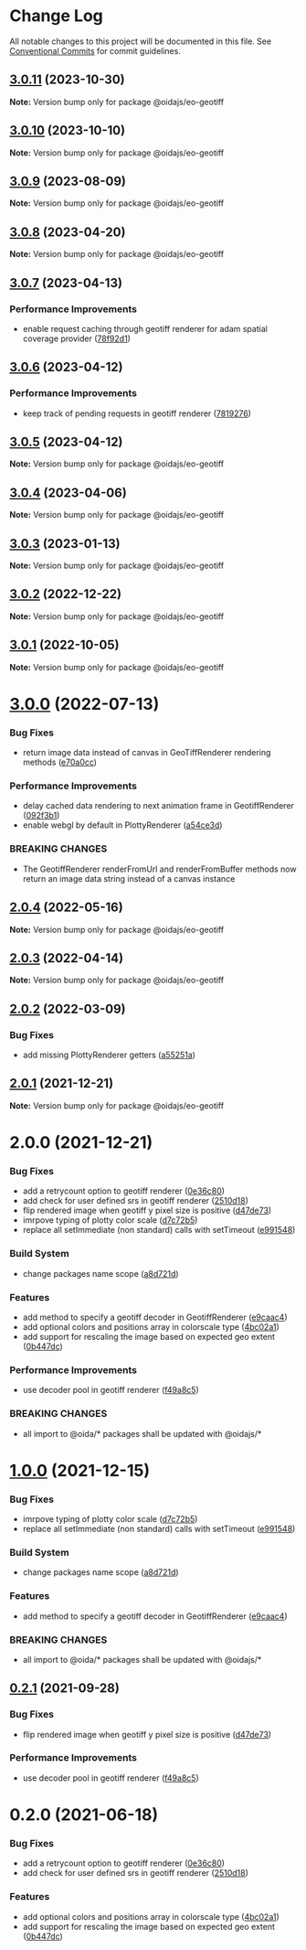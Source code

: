 # Change Log

All notable changes to this project will be documented in this file.
See [Conventional Commits](https://conventionalcommits.org) for commit guidelines.

## [3.0.11](https://gitlab.dev.eoss-cloud.it/frontend/oida/compare/@oidajs/eo-geotiff@3.0.10...@oidajs/eo-geotiff@3.0.11) (2023-10-30)

**Note:** Version bump only for package @oidajs/eo-geotiff

## [3.0.10](https://gitlab.dev.eoss-cloud.it/frontend/oida/compare/@oidajs/eo-geotiff@3.0.9...@oidajs/eo-geotiff@3.0.10) (2023-10-10)

**Note:** Version bump only for package @oidajs/eo-geotiff

## [3.0.9](https://gitlab.dev.eoss-cloud.it/frontend/oida/compare/@oidajs/eo-geotiff@3.0.8...@oidajs/eo-geotiff@3.0.9) (2023-08-09)

**Note:** Version bump only for package @oidajs/eo-geotiff

## [3.0.8](https://gitlab.dev.eoss-cloud.it/frontend/oida/compare/@oidajs/eo-geotiff@3.0.7...@oidajs/eo-geotiff@3.0.8) (2023-04-20)

**Note:** Version bump only for package @oidajs/eo-geotiff

## [3.0.7](https://gitlab.dev.eoss-cloud.it/frontend/oida/compare/@oidajs/eo-geotiff@3.0.6...@oidajs/eo-geotiff@3.0.7) (2023-04-13)

### Performance Improvements

- enable request caching through geotiff renderer for adam spatial coverage provider ([78f92d1](https://gitlab.dev.eoss-cloud.it/frontend/oida/commit/78f92d1118012d4c9026211e5b8313ad6bce1a54))

## [3.0.6](https://gitlab.dev.eoss-cloud.it/frontend/oida/compare/@oidajs/eo-geotiff@3.0.5...@oidajs/eo-geotiff@3.0.6) (2023-04-12)

### Performance Improvements

- keep track of pending requests in geotiff renderer ([7819276](https://gitlab.dev.eoss-cloud.it/frontend/oida/commit/7819276e4f7942c1d2e89a8986ea1a4bba6c90eb))

## [3.0.5](https://gitlab.dev.eoss-cloud.it/frontend/oida/compare/@oidajs/eo-geotiff@3.0.4...@oidajs/eo-geotiff@3.0.5) (2023-04-12)

**Note:** Version bump only for package @oidajs/eo-geotiff

## [3.0.4](https://gitlab.dev.eoss-cloud.it/frontend/oida/compare/@oidajs/eo-geotiff@3.0.3...@oidajs/eo-geotiff@3.0.4) (2023-04-06)

**Note:** Version bump only for package @oidajs/eo-geotiff

## [3.0.3](https://gitlab.dev.eoss-cloud.it/frontend/oida/compare/@oidajs/eo-geotiff@3.0.2...@oidajs/eo-geotiff@3.0.3) (2023-01-13)

**Note:** Version bump only for package @oidajs/eo-geotiff

## [3.0.2](https://gitlab.dev.eoss-cloud.it/frontend/oida/compare/@oidajs/eo-geotiff@3.0.1...@oidajs/eo-geotiff@3.0.2) (2022-12-22)

**Note:** Version bump only for package @oidajs/eo-geotiff

## [3.0.1](https://gitlab.dev.eoss-cloud.it/frontend/oida/compare/@oidajs/eo-geotiff@3.0.0...@oidajs/eo-geotiff@3.0.1) (2022-10-05)

**Note:** Version bump only for package @oidajs/eo-geotiff

# [3.0.0](https://gitlab.dev.eoss-cloud.it/frontend/oida/compare/@oidajs/eo-geotiff@2.0.4...@oidajs/eo-geotiff@3.0.0) (2022-07-13)

### Bug Fixes

- return image data instead of canvas in GeoTiffRenderer rendering methods ([e70a0cc](https://gitlab.dev.eoss-cloud.it/frontend/oida/commit/e70a0cc28e17a98b96b2d45bac0de766435797b6))

### Performance Improvements

- delay cached data rendering to next animation frame in GeotiffRenderer ([092f3b1](https://gitlab.dev.eoss-cloud.it/frontend/oida/commit/092f3b18b4abf305b05dd92297d950e282fad1cd))
- enable webgl by default in PlottyRenderer ([a54ce3d](https://gitlab.dev.eoss-cloud.it/frontend/oida/commit/a54ce3d30f7b32eb238c18bb4f173d10b8c3a2d5))

### BREAKING CHANGES

- The GeotiffRenderer renderFromUrl and renderFromBuffer methods now return an image
  data string instead of a canvas instance

## [2.0.4](https://gitlab.dev.eoss-cloud.it/frontend/oida/compare/@oidajs/eo-geotiff@2.0.3...@oidajs/eo-geotiff@2.0.4) (2022-05-16)

**Note:** Version bump only for package @oidajs/eo-geotiff

## [2.0.3](https://gitlab.dev.eoss-cloud.it/frontend/oida/compare/@oidajs/eo-geotiff@2.0.2...@oidajs/eo-geotiff@2.0.3) (2022-04-14)

**Note:** Version bump only for package @oidajs/eo-geotiff

## [2.0.2](https://gitlab.dev.eoss-cloud.it/frontend/oida/compare/@oidajs/eo-geotiff@2.0.1...@oidajs/eo-geotiff@2.0.2) (2022-03-09)

### Bug Fixes

- add missing PlottyRenderer getters ([a55251a](https://gitlab.dev.eoss-cloud.it/frontend/oida/commit/a55251affa1df2456e462cf3fe6938541636134a))

## [2.0.1](https://gitlab.dev.eoss-cloud.it/frontend/oida/compare/@oidajs/eo-geotiff@2.0.0...@oidajs/eo-geotiff@2.0.1) (2021-12-21)

**Note:** Version bump only for package @oidajs/eo-geotiff

# 2.0.0 (2021-12-21)

### Bug Fixes

- add a retrycount option to geotiff renderer ([0e36c80](https://gitlab.dev.eoss-cloud.it/frontend/oida/commit/0e36c80b34af3de271843819c990191b6ecaa4dc))
- add check for user defined srs in geotiff renderer ([2510d18](https://gitlab.dev.eoss-cloud.it/frontend/oida/commit/2510d18f0a33188e500d19ca8c7869361b42e2c5))
- flip rendered image when geotiff y pixel size is positive ([d47de73](https://gitlab.dev.eoss-cloud.it/frontend/oida/commit/d47de73b3f231d905098e4dc49eae131b545ac3b))
- imrpove typing of plotty color scale ([d7c72b5](https://gitlab.dev.eoss-cloud.it/frontend/oida/commit/d7c72b59cb57b975b097b4f39638d2ae5d2783c1))
- replace all setImmediate (non standard) calls with setTimeout ([e991548](https://gitlab.dev.eoss-cloud.it/frontend/oida/commit/e9915486859236b2bfa37760ef4508d0f467dc77))

### Build System

- change packages name scope ([a8d721d](https://gitlab.dev.eoss-cloud.it/frontend/oida/commit/a8d721db395a8a9f9c52808c5318c392096cc2a3))

### Features

- add method to specify a geotiff decoder in GeotiffRenderer ([e9caac4](https://gitlab.dev.eoss-cloud.it/frontend/oida/commit/e9caac419c366accb0f18049a4b655873899a368))
- add optional colors and positions array in colorscale type ([4bc02a1](https://gitlab.dev.eoss-cloud.it/frontend/oida/commit/4bc02a1cdb9bddefacd54190c426195885928d3f))
- add support for rescaling the image based on expected geo extent ([0b447dc](https://gitlab.dev.eoss-cloud.it/frontend/oida/commit/0b447dcb9336a7a42d8a9146601bf73d03e13071))

### Performance Improvements

- use decoder pool in geotiff renderer ([f49a8c5](https://gitlab.dev.eoss-cloud.it/frontend/oida/commit/f49a8c5c1e927b7591dfd3e256e60c3bdeb18d8a))

### BREAKING CHANGES

- all import to @oida/\* packages shall be updated with @oidajs/\*

# [1.0.0](https://gitlab.dev.eoss-cloud.it/frontend/oida/compare/@oida/eo-geotiff@0.2.1...@oidajs/eo-geotiff@1.0.0) (2021-12-15)

### Bug Fixes

- imrpove typing of plotty color scale ([d7c72b5](https://gitlab.dev.eoss-cloud.it/frontend/oida/commit/d7c72b59cb57b975b097b4f39638d2ae5d2783c1))
- replace all setImmediate (non standard) calls with setTimeout ([e991548](https://gitlab.dev.eoss-cloud.it/frontend/oida/commit/e9915486859236b2bfa37760ef4508d0f467dc77))

### Build System

- change packages name scope ([a8d721d](https://gitlab.dev.eoss-cloud.it/frontend/oida/commit/a8d721db395a8a9f9c52808c5318c392096cc2a3))

### Features

- add method to specify a geotiff decoder in GeotiffRenderer ([e9caac4](https://gitlab.dev.eoss-cloud.it/frontend/oida/commit/e9caac419c366accb0f18049a4b655873899a368))

### BREAKING CHANGES

- all import to @oida/\* packages shall be updated with @oidajs/\*

## [0.2.1](https://gitlab.dev.eoss-cloud.it/frontend/oida/compare/@oida/eo-geotiff@0.2.0...@oida/eo-geotiff@0.2.1) (2021-09-28)

### Bug Fixes

- flip rendered image when geotiff y pixel size is positive ([d47de73](https://gitlab.dev.eoss-cloud.it/frontend/oida/commit/d47de73b3f231d905098e4dc49eae131b545ac3b))

### Performance Improvements

- use decoder pool in geotiff renderer ([f49a8c5](https://gitlab.dev.eoss-cloud.it/frontend/oida/commit/f49a8c5c1e927b7591dfd3e256e60c3bdeb18d8a))

# 0.2.0 (2021-06-18)

### Bug Fixes

- add a retrycount option to geotiff renderer ([0e36c80](https://gitlab.dev.eoss-cloud.it/frontend/oida/commit/0e36c80b34af3de271843819c990191b6ecaa4dc))
- add check for user defined srs in geotiff renderer ([2510d18](https://gitlab.dev.eoss-cloud.it/frontend/oida/commit/2510d18f0a33188e500d19ca8c7869361b42e2c5))

### Features

- add optional colors and positions array in colorscale type ([4bc02a1](https://gitlab.dev.eoss-cloud.it/frontend/oida/commit/4bc02a1cdb9bddefacd54190c426195885928d3f))
- add support for rescaling the image based on expected geo extent ([0b447dc](https://gitlab.dev.eoss-cloud.it/frontend/oida/commit/0b447dcb9336a7a42d8a9146601bf73d03e13071))
